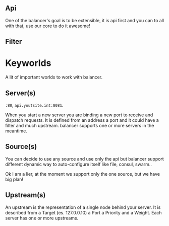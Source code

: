 ## Api
One of the balancer's goal is to be extensible, it is api first and you
can to all with that, use our core to do it awesome!

## Filter

# Keyworlds
A lit of important worlds to work with balancer.

## Server(s)
`:80`, `api.youtsite.int:8081`.

When you start a new server you are binding a new port to receive and
dispatch requests. It is defined from an address a port and it could have
a filter and much upstream.
balancer supports one or more servers in the meantime.

## Source(s)
You can decide to use any source and use only the api but balancer
support different dynamic way to auto-configure itself like file, consul,
swarm..

Ok I am a lier, at the moment we support only the one source, but we have
big plan!

## Upstream(s)
An upstream is the representation of a single node behind your server.
It is described from a Target (es. 127.0.0.10) a Port a Priority and a
Weight.
Each server has one or more upstreams.
